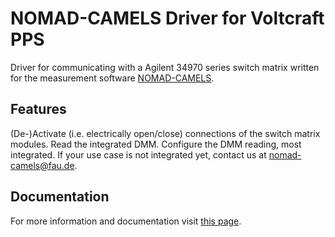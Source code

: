 # NOMAD-CAMELS Driver for Voltcraft PPS

Driver for communicating with a Agilent 34970 series switch matrix written for the measurement software [NOMAD-CAMELS](https://fau-lap.github.io/NOMAD-CAMELS/).

## Features
(De-)Activate (i.e. electrically open/close) connections of the switch matrix modules. Read the integrated DMM. Configure the DMM reading, most integrated. If your use case is not integrated yet, contact us at [nomad-camels@fau.de](mailto:nomad-camels@fau.de).

## Documentation

For more information and documentation visit [this page](https://fau-lap.github.io/NOMAD-CAMELS/doc/instruments/instruments.html).